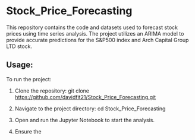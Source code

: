 # Stock_Price_Forecasting

This repository contains the code and datasets used to forecast stock prices using time series analysis. The project utilizes an ARIMA model to provide accurate predictions for the S&P500 index and Arch Capital Group LTD stock.

## Usage:

To run the project:
1. Clone the repository: git clone https://github.com/davidfit21/Stock_Price_Forecasting.git

2. Navigate to the project directory: cd Stock_Price_Forecasting

3. Open and run the Jupyter Notebook to start the analysis.

4. Ensure the 

